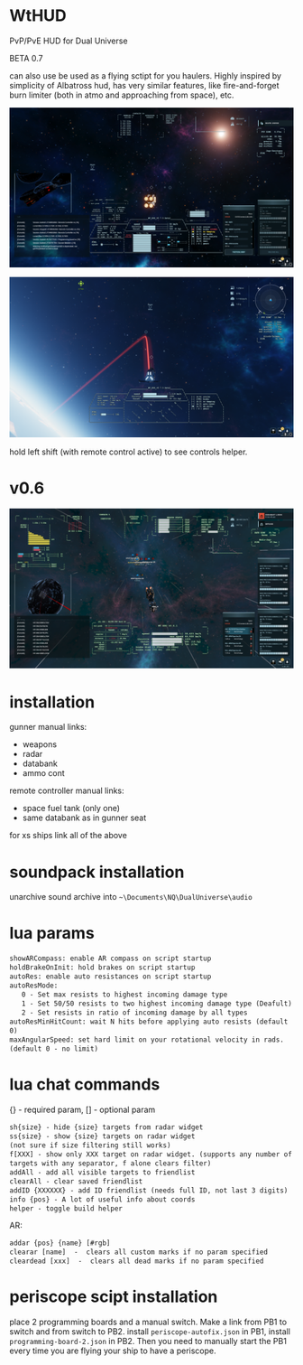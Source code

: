 # WtHUD

PvP/PvE HUD for Dual Universe

BETA 0.7

can also use be used as a flying sctipt for you haulers.
Highly inspired by simplicity of Albatross hud, has very similar features, like fire-and-forget burn limiter (both in atmo and approaching from space), etc.

![HUD concept](/images/2.png?raw=true)

![HUD concept](/images/3.png?raw=true)

hold left shift (with remote control active) to see controls helper.

# v0.6

![HUD concept](/images/1.png?raw=true)

# installation
gunner manual links:
- weapons
- radar
- databank
- ammo cont

remote controller manual links:
- space fuel tank (only one)
- same databank as in gunner seat

for xs ships link all of the above


# soundpack installation

unarchive sound archive into `~\Documents\NQ\DualUniverse\audio`

# lua params
```
showARCompass: enable AR compass on script startup
holdBrakeOnInit: hold brakes on script startup
autoRes: enable auto resistances on script startup
autoResMode:
   0 - Set max resists to highest incoming damage type
   1 - Set 50/50 resists to two highest incoming damage type (Deafult)
   2 - Set resists in ratio of incoming damage by all types
autoResMinHitCount: wait N hits before applying auto resists (default 0)
maxAngularSpeed: set hard limit on your rotational velocity in rads. (default 0 - no limit)
```

# lua chat commands

{} - required param, [] - optional param
```
sh{size} - hide {size} targets from radar widget
ss{size} - show {size} targets on radar widget
(not sure if size filtering still works)
f[XXX] - show only XXX target on radar widget. (supports any number of targets with any separator, f alone clears filter)
addAll - add all visible targets to friendlist
clearAll - clear saved friendlist
addID {XXXXXX} - add ID friendlist (needs full ID, not last 3 digits)
info {pos} - A lot of useful info about coords
helper - toggle build helper
```

AR:
```
addar {pos} {name} [#rgb]
clearar [name]  -  clears all custom marks if no param specified
cleardead [xxx]  -  clears all dead marks if no param specified
```


# periscope scipt installation

place 2 programming boards and a manual switch.
Make a link from PB1 to switch and from switch to PB2.
install `periscope-autofix.json` in PB1, install `programming-board-2.json` in PB2.
Then you need to manually start the PB1 every time you are flying your ship to have a periscope.
